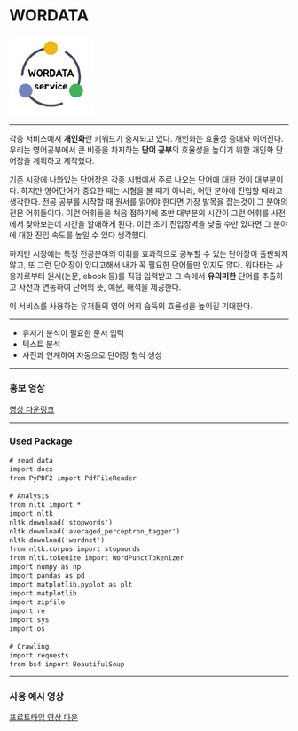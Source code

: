 # WORDATA
<img src="./readme/WORDATA_logo.JPG" width="30%"/>

---

각종 서비스에서 **개인화**란 키워드가 중시되고 있다. 개인화는 효율성 증대와 이어진다. 우리는 영어공부에서 큰 비중을 차지하는 **단어 공부**의 효율성을 높이기 위한 개인화 단어장을 계획하고 제작했다. 

기존 시장에 나와있는 단어장은 각종 시험에서 주로 나오는 단어에 대한 것이 대부분이다. 하지만 영어단어가 중요한 때는 시험을 볼 때가 아니라, 어떤 분야에 진입할 때라고 생각한다. 전공 공부를 시작할 때 원서를 읽어야 한다면 가장 발목을 잡는것이 그 분야의 전문 어휘들이다. 이런 어휘들을 처음 접하기에 초반 대부분의 시간이 그런 어휘를 사전에서 찾아보는데 시간을 할애하게 된다. 이런 초기 진입장벽을 낮출 수만 있다면 그 분야에 대한 진입 속도를 높일 수 있다 생각했다.

하지만 시장에는 특정 전공분야의 어휘를 효과적으로 공부할 수 있는 단어장이 출판되지 않고, 또 그런 단어장이 있다고해서 내가 꼭 필요한 단어들만 있지도 않다. 워다타는 사용자로부터 원서(논문, ebook 등)를 직접 입력받고 그 속에서 __유의미한__ 단어를 추출하고 사전과 연동하여 단어의 뜻, 예문, 해석을 제공한다. 

이 서비스를 사용하는 유저들의 영어 어휘 습득의 효율성을 높이길 기대한다.

---
+ 유저가 분석이 필요한 문서 입력
+ 텍스트 분석
+ 사전과 연계하여 자동으로 단어장 형식 생성

---
### 홍보 영상
<a href="https://github.com/Kyeul/WORDATA/raw/master/readme/video.mp4">영상 다운링크</a>

---
### Used Package

```
# read data
import docx
from PyPDF2 import PdfFileReader

# Analysis
from nltk import *
import nltk
nltk.download('stopwords')
nltk.download('averaged_perceptron_tagger')
nltk.download('wordnet')
from nltk.corpus import stopwords
from nltk.tokenize import WordPunctTokenizer
import numpy as np
import pandas as pd
import matplotlib.pyplot as plt
import matplotlib
import zipfile
import re
import sys
import os

# Crawling
import requests
from bs4 import BeautifulSoup
```

---
### 사용 예시 영상
<a href="https://github.com/Kyeul/WORDATA/raw/master/readme/%EC%9B%8C%EB%8B%A4%ED%83%80_%ED%94%84%EB%A1%9C%ED%86%A0%ED%83%80%EC%9E%85_%EC%8B%9C%EC%97%B0.mp4">프로토타입 영상 다운</a>
